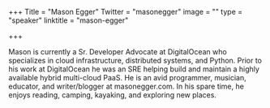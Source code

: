 +++
Title = "Mason Egger"
Twitter = "masonegger"
image = ""
type = "speaker"
linktitle = "mason-egger"

+++

Mason is currently a Sr. Developer Advocate at DigitalOcean who specializes in cloud infrastructure, distributed systems, and Python. Prior to his work at DigitalOcean he was an SRE helping build and maintain a highly available hybrid multi-cloud PaaS. He is an avid programmer, musician, educator, and writer/blogger at masonegger.com. In his spare time, he enjoys reading, camping, kayaking, and exploring new places.
